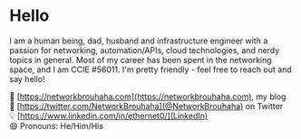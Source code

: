 # Hello

I am a human being, dad, husband and infrastructure engineer with a passion for networking, automation/APIs, cloud technologies, and nerdy topics in general. Most of my career has been spent in the networking space, and I am CCIE #56011. I'm pretty friendly - feel free to reach out and say hello!

🔗 [https://networkbrouhaha.com](https://networkbrouhaha.com), my blog<br>
💬 [https://twitter.com/NetworkBrouhaha](@NetworkBrouhaha) on Twitter<br>
💡 [https://www.linkedin.com/in/ethernet0/](LinkedIn)<br>
😄 Pronouns: He/Him/His
